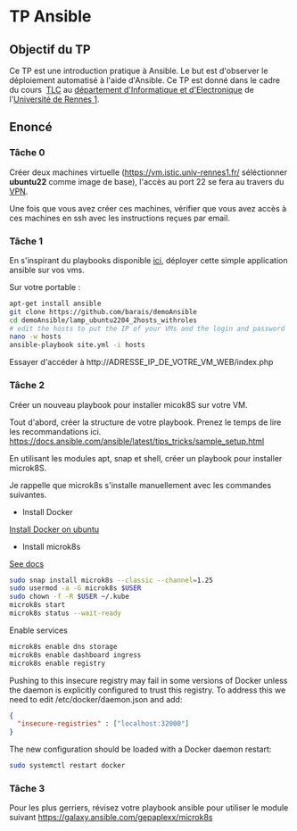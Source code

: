 # TP Ansible

## Objectif du TP

Ce TP est une introduction pratique à Ansible. Le but est d'observer le déploiement automatisé à l'aide d'Ansible. Ce TP est donné dans le cadre du cours  [TLC](https://hackmd.diverse-team.fr/s/SJqu5DjSD) au [département d'Informatique et d'Electronique](https://istic.univ-rennes1.fr/) de l'[Université de Rennes 1](https://www.univ-rennes1.fr/). 

## Enoncé

### Tâche 0

Créer deux machines virtuelle (https://vm.istic.univ-rennes1.fr/ séléctionner **ubuntu22** comme image de base), l'accès au port 22 se fera au travers du [VPN](https://istic.univ-rennes1.fr/intranet/services#section-4). 

Une fois que vous avez créer ces machines, vérifier que vous avez accès à ces machines en ssh avec les instructions reçues par email. 



### Tâche 1

En s'inspirant du playbooks disponible [ici](https://github.com/barais/demoAnsible/tree/main/lamp_ubuntu2204_2hosts_withroles), déployer cette simple application ansible sur vos vms. 

Sur votre portable : 

```bash
apt-get install ansible
git clone https://github.com/barais/demoAnsible
cd demoAnsible/lamp_ubuntu2204_2hosts_withroles
# edit the hosts to put the IP of your VMs and the login and password
nano -w hosts
ansible-playbook site.yml -i hosts
```



Essayer d'accéder à http://ADRESSE_IP_DE_VOTRE_VM_WEB/index.php


### Tâche 2

Créer un nouveau playbook pour installer micok8S sur votre VM. 

Tout d'abord, créer la structure de votre playbook. Prenez le temps de lire les recommandations ici. 
https://docs.ansible.com/ansible/latest/tips_tricks/sample_setup.html

En utilisant les modules apt, snap et shell, créer un playbook pour installer microk8S. 

Je rappelle que microk8s s'installe manuellement avec les commandes suivantes.

- Install Docker

[Install Docker on ubuntu](https://docs.docker.com/engine/install/ubuntu/)

- Install microk8s

[See docs](https://microk8s.io/docs/getting-started)

```bash
sudo snap install microk8s --classic --channel=1.25
sudo usermod -a -G microk8s $USER
sudo chown -f -R $USER ~/.kube
microk8s start
microk8s status --wait-ready
```

Enable services

```bash
microk8s enable dns storage
microk8s enable dashboard ingress
microk8s enable registry
```

Pushing to this insecure registry may fail in some versions of Docker unless the
 daemon is explicitly configured to trust this registry. To address this we need
 to edit /etc/docker/daemon.json and add:

```json
{
  "insecure-registries" : ["localhost:32000"]
}
```

The new configuration should be loaded with a Docker daemon restart:

```bash
sudo systemctl restart docker
```

### Tâche 3

Pour les plus gerriers, révisez votre playbook ansible pour utiliser le module suivant
https://galaxy.ansible.com/gepaplexx/microk8s
